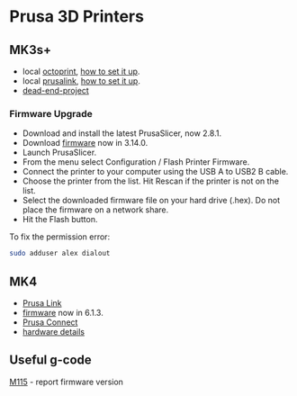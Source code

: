 # Prusa 3D Printers

## MK3s+

* local [octoprint](http://octo:5000/),
[how to set it up](/proxmox/lxc-octoprint.html).
* local [prusalink](http://192.168.11.78:8080/),
[how to set it up](/proxmox/lxc-prusalink.html).
* [dead-end-project](mk3s-rpi0w.html)

### Firmware Upgrade

* Download and install the latest PrusaSlicer, now 2.8.1.
* Download [firmware](https://help.prusa3d.com/downloads/mk3s-2/firmware) now
in 3.14.0.
* Launch PrusaSlicer.
* From the menu select Configuration / Flash Printer Firmware.
* Connect the printer to your computer using the USB A to USB2 B cable.
* Choose the printer from the list. Hit Rescan if the printer is not on the
list.
* Select the downloaded firmware file on your hard drive (.hex).
Do not place the firmware on a network share.
* Hit the Flash button.

To fix the permission error:
```sh
sudo adduser alex dialout
```

## MK4

* [Prusa Link](http://PrusaMK4)
* [firmware](https://help.prusa3d.com/downloads/mk4/firmware) now in 6.1.3.
* [Prusa Connect](https://connect.prusa3d.com/)
* [hardware details](mk4.html)

## Useful g-code

[M115](https://reprap.org/wiki/G-code#M115:_Get_Firmware_Version_and_Capabilities) -
report firmware version
